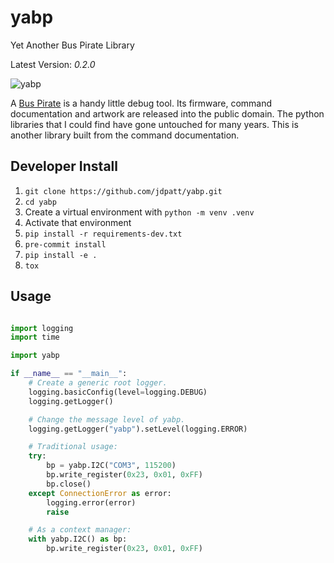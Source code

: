 # yabp

Yet Another Bus Pirate Library

Latest Version: *0.2.0*

![yabp](https://github.com/jdpatt/yabp/workflows/yabp/badge.svg)

A [Bus Pirate](http://dangerousprototypes.com/docs/Bus_Pirate) is a handy little debug tool.  Its
firmware, command documentation and artwork are released into the public domain.  The python libraries that I could find have gone untouched for many years. This is another library built from the command documentation.

## Developer Install

1. `git clone https://github.com/jdpatt/yabp.git`
2. `cd yabp`
3. Create a virtual environment with `python -m venv .venv`
4. Activate that environment
5. `pip install -r requirements-dev.txt`
6. `pre-commit install`
7. `pip install -e .`
8. `tox`

## Usage

```python

import logging
import time

import yabp

if __name__ == "__main__":
    # Create a generic root logger.
    logging.basicConfig(level=logging.DEBUG)
    logging.getLogger()

    # Change the message level of yabp.
    logging.getLogger("yabp").setLevel(logging.ERROR)

    # Traditional usage:
    try:
        bp = yabp.I2C("COM3", 115200)
        bp.write_register(0x23, 0x01, 0xFF)
        bp.close()
    except ConnectionError as error:
        logging.error(error)
        raise

    # As a context manager:
    with yabp.I2C() as bp:
        bp.write_register(0x23, 0x01, 0xFF)
```
